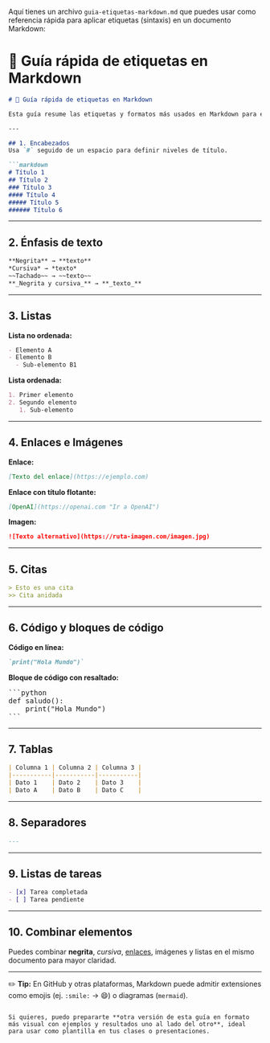 Aquí tienes un archivo `guia-etiquetas-markdown.md` que puedes usar como referencia rápida para aplicar etiquetas (sintaxis) en un documento Markdown:
# 📌 Guía rápida de etiquetas en Markdown









````markdown
# 📌 Guía rápida de etiquetas en Markdown

Esta guía resume las etiquetas y formatos más usados en Markdown para estructurar documentos.

---

## 1. Encabezados
Usa `#` seguido de un espacio para definir niveles de título.

```markdown
# Título 1
## Título 2
### Título 3
#### Título 4
##### Título 5
###### Título 6
````

---

## 2. Énfasis de texto

```markdown
**Negrita** → **texto**
*Cursiva* → *texto*
~~Tachado~~ → ~~texto~~
**_Negrita y cursiva_** → **_texto_**
```

---

## 3. Listas

**Lista no ordenada:**

```markdown
- Elemento A
- Elemento B
  - Sub-elemento B1
```

**Lista ordenada:**

```markdown
1. Primer elemento
2. Segundo elemento
   1. Sub-elemento
```

---

## 4. Enlaces e Imágenes

**Enlace:**

```markdown
[Texto del enlace](https://ejemplo.com)
```

**Enlace con título flotante:**

```markdown
[OpenAI](https://openai.com "Ir a OpenAI")
```

**Imagen:**

```markdown
![Texto alternativo](https://ruta-imagen.com/imagen.jpg)
```

---

## 5. Citas

```markdown
> Esto es una cita
>> Cita anidada
```

---

## 6. Código y bloques de código

**Código en línea:**

```markdown
`print("Hola Mundo")`
```

**Bloque de código con resaltado:**

<pre>
```python
def saludo():
    print("Hola Mundo")
```
</pre>

---

## 7. Tablas

```markdown
| Columna 1 | Columna 2 | Columna 3 |
|-----------|-----------|-----------|
| Dato 1    | Dato 2    | Dato 3    |
| Dato A    | Dato B    | Dato C    |
```

---

## 8. Separadores

```markdown
---
```

---

## 9. Listas de tareas

```markdown
- [x] Tarea completada
- [ ] Tarea pendiente
```

---

## 10. Combinar elementos

Puedes combinar **negrita**, *cursiva*, [enlaces](https://ejemplo.com), imágenes y listas en el mismo documento para mayor claridad.

---

✏️ **Tip:** En GitHub y otras plataformas, Markdown puede admitir extensiones como emojis (ej. `:smile:` → 😄) o diagramas (`mermaid`).

```

Si quieres, puedo prepararte **otra versión de esta guía en formato más visual con ejemplos y resultados uno al lado del otro**, ideal para usar como plantilla en tus clases o presentaciones.
```

